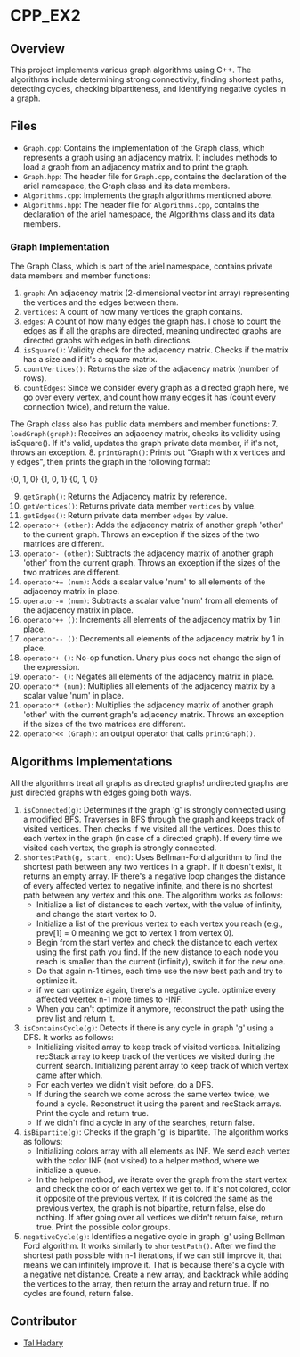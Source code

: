 # CPP_EX2

## Overview
This project implements various graph algorithms using C++. The algorithms include determining strong connectivity, finding shortest paths, detecting cycles, checking bipartiteness, and identifying negative cycles in a graph.

## Files
- `Graph.cpp`: Contains the implementation of the Graph class, which represents a graph using an adjacency matrix. It includes methods to load a graph from an adjacency matrix and to print the graph.
- `Graph.hpp`: The header file for `Graph.cpp`, contains the declaration of the ariel namespace, the Graph class and its data members.
- `Algorithms.cpp`: Implements the graph algorithms mentioned above.
- `Algorithms.hpp`: The header file for `Algorithms.cpp`, contains the declaration of the ariel namespace, the Algorithms class and its data members.

### Graph Implementation

The Graph Class, which is part of the ariel namespace, contains private data members and member functions:
1. `graph`: An adjacency matrix (2-dimensional vector int array) representing the vertices and the edges between them.
2. `vertices`: A count of how many vertices the graph contains.
3. `edges`: A count of how many edges the graph has. I chose to count the edges as if all the graphs are directed, meaning undirected graphs are directed graphs with edges in both directions.
4. `isSquare()`: Validity check for the adjacency matrix. Checks if the matrix has a size and if it's a square matrix.
5. `countVertices()`: Returns the size of the adjacency matrix (number of rows).
6. `countEdges`: Since we consider every graph as a directed graph here, we go over every vertex, and count how many edges it has (count every connection twice), and return the value.

The Graph class also has public data members and member functions:
7. `loadGraph(graph)`: Receives an adjacency matrix, checks its validity using isSquare(). If it's valid, updates the graph private data member, if it's not, throws an exception.
8. `printGraph()`: Prints out "Graph with x vertices and y edges", then prints the graph in the following format:
                                            
{0, 1, 0}
{1, 0, 1}
{0, 1, 0}

9. `getGraph()`: Returns the Adjacency matrix by reference.
10. `getVertices()`: Returns private data member `vertices` by value.
11. `getEdges()`: Return private data member `edges` by value.
12. `operator+ (other)`: Adds the adjacency matrix of another graph 'other' to the current graph. Throws an exception if the sizes of the two matrices are different.
13. `operator- (other)`: Subtracts the adjacency matrix of another graph 'other' from the current graph. Throws an exception if the sizes of the two matrices are different.
14. `operator+= (num)`: Adds a scalar value 'num' to all elements of the adjacency matrix in place.
15. `operator-= (num)`: Subtracts a scalar value 'num' from all elements of the adjacency matrix in place.
16. `operator++ ()`: Increments all elements of the adjacency matrix by 1 in place.
17. `operator-- ()`: Decrements all elements of the adjacency matrix by 1 in place.
18. `operator+ ()`: No-op function. Unary plus does not change the sign of the expression.
19. `operator- ()`: Negates all elements of the adjacency matrix in place.
20. `operator* (num)`: Multiplies all elements of the adjacency matrix by a scalar value 'num' in place.
21. `operator* (other)`: Multiplies the adjacency matrix of another graph 'other' with the current graph's adjacency matrix. Throws an exception if the sizes of the two matrices are different.
22. `operator<< (Graph)`: an output operator that calls `printGraph()`.

## Algorithms Implementations

All the algorithms treat all graphs as directed graphs! undirected graphs are just directed graphs with edges going both ways.

1. `isConnected(g)`: Determines if the graph 'g' is strongly connected using a modified BFS. Traverses in BFS through the graph and keeps track of visited vertices. Then checks if we visited all the vertices. Does this to each vertex in the graph (in case of a directed graph). If every time we visited each vertex, the graph is strongly connected.
2. `shortestPath(g, start, end)`: Uses Bellman-Ford algorithm to find the shortest path between any two vertices in a graph. If it doesn't exist, it returns an empty array. IF there's a negative loop changes the distance of every affected vertex to negative infinite, and there is no shortest path between any vertex and this one. The algorithm works as follows:
    - Initialize a list of distances to each vertex, with the value of infinity, and change the start vertex to 0.
    - Initialize a list of the previous vertex to each vertex you reach (e.g., prev[1] = 0 meaning we got to vertex 1 from vertex 0).
    - Begin from the start vertex and check the distance to each vertex using the first path you find. If the new distance to each node you reach is smaller than the current (infinity), switch it for the new one.
    - Do that again n-1 times, each time use the new best path and try to optimize it.
    - if we can optimize again, there's a negative cycle. optimize every affected veertex n-1 more times to -INF.
    - When you can't optimize it anymore, reconstruct the path using the prev list and return it.
3. `isContainsCycle(g)`: Detects if there is any cycle in graph 'g' using a DFS. It works as follows:
    - Initializing visited array to keep track of visited vertices. Initializing recStack array to keep track of the vertices we visited during the current search. Initializing parent array to keep track of which vertex came after which.
    - For each vertex we didn't visit before, do a DFS.
    - If during the search we come across the same vertex twice, we found a cycle. Reconstruct it using the parent and recStack arrays. Print the cycle and return true.
    - If we didn't find a cycle in any of the searches, return false.
4. `isBipartite(g)`: Checks if the graph 'g' is bipartite. The algorithm works as follows:
    - Initializing colors array with all elements as INF. We send each vertex with the color INF (not visited) to a helper method, where we initialize a queue.
    - In the helper method, we iterate over the graph from the start vertex and check the color of each vertex we get to. If it's not colored, color it opposite of the previous vertex. If it is colored the same as the previous vertex, the graph is not bipartite, return false, else do nothing. If after going over all vertices we didn't return false, return true. Print the possible color groups.
5. `negativeCycle(g)`: Identifies a negative cycle in graph 'g' using Bellman Ford algorithm. It works similarly to `shortestPath()`. After we find the shortest path possible with n-1 iterations, if we can still improve it, that means we can infinitely improve it. That is because there's a cycle with a negative net distance. Create a new array, and backtrack while adding the vertices to the array, then return the array and return true. If no cycles are found, return false.

## Contributor
- [Tal Hadary](ID:326648706)

